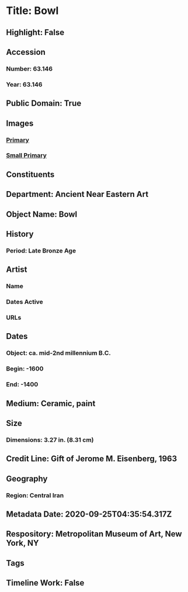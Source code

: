 # Title: Bowl
## Highlight: False
## Accession
### Number: 63.146
### Year: 63.146
## Public Domain: True
## Images
### [Primary](https://images.metmuseum.org/CRDImages/an/original/ME63_146.jpg)
### [Small Primary](https://images.metmuseum.org/CRDImages/an/web-large/ME63_146.jpg)
## Constituents
## Department: Ancient Near Eastern Art
## Object Name: Bowl
## History
### Period: Late Bronze Age
## Artist
### Name
### Dates Active
### URLs
## Dates
### Object: ca. mid-2nd millennium B.C.
### Begin: -1600
### End: -1400
## Medium: Ceramic, paint
## Size
### Dimensions: 3.27 in. (8.31 cm)
## Credit Line: Gift of Jerome M. Eisenberg, 1963
## Geography
### Region: Central Iran
## Metadata Date: 2020-09-25T04:35:54.317Z
## Respository: Metropolitan Museum of Art, New York, NY
## Tags
## Timeline Work: False